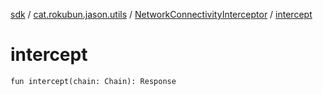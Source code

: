 [sdk](../../index.md) / [cat.rokubun.jason.utils](../index.md) / [NetworkConnectivityInterceptor](index.md) / [intercept](./intercept.md)

# intercept

`fun intercept(chain: Chain): Response`